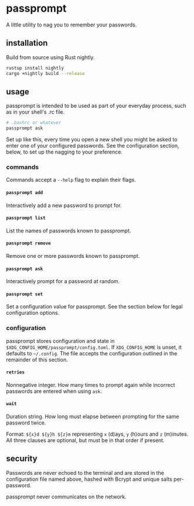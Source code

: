 # passprompt

A little utility to nag you to remember your passwords.

## installation

Build from source using Rust nightly.

```sh
rustup install nightly
cargo +nightly build --release
```

## usage

passprompt is intended to be used as part of your everyday process, such as in your shell's .rc file.

```sh
# .bashrc or whatever
passprompt ask
```

Set up like this, every time you open a new shell you might be asked to enter one of your configured passwords. See the configuration section, below, to set up the nagging to your preference.

### commands

Commands accept a `--help` flag to explain their flags.

#### `passprompt add`

Interactively add a new password to prompt for.

#### `passprompt list`

List the names of passwords known to passprompt.

#### `passprompt remove`

Remove one or more passwords known to passprompt.

#### `passprompt ask`

Interactively prompt for a password at random.

#### `passprompt set`

Set a configuration value for passprompt. See the section below for legal configuration options.

### configuration

passprompt stores configuration and state in `$XDG_CONFIG_HOME/passprompt/config.toml`. If `XDG_CONFIG_HOME` is unset, it defaults to `~/.config`. The file accepts the configuration outlined in the remainder of this section.

#### `retries`

Nonnegative integer. How many times to prompt again while incorrect passwords are entered when using `ask`.

#### `wait`

Duration string. How long must elapse between prompting for the same password twice.

Format: `${x}d ${y}h ${z}m` representing `x` (d)ays, `y` (h)ours and `z` (m)inutes. All three clauses are optional, but must be in that order if present.

## security

Passwords are never echoed to the terminal and are stored in the configuration file named above, hashed with Bcrypt and unique salts per-password.

passprompt never communicates on the network.

